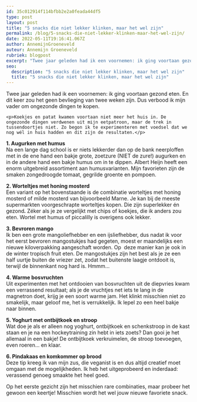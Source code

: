 ```yaml
---
id: 35c012914f114bfbb2e2a0feada44df5
type: post
layout: post
title: "5 snacks die niet lekker klinken, maar het wel zijn"
permalink: /blog/5-snacks-die-niet-lekker-klinken-maar-het-wel-zijn/
date: 2022-05-11T19:16:41.067Z
author: AnnemijnGroeneveld
auteur: Annemijn Groeneveld
rubriek: blogpost
excerpt: "Twee jaar geleden had ik een voornemen: ik ging voortaan gezond eten. En dit keer zou het geen bevlieging van twee weken zijn. Dus verbood ik mijn vader om ongezonde dingen te kopen.   "
seo:
  description: "5 snacks die niet lekker klinken, maar het wel zijn"
  title: "5 snacks die niet lekker klinken, maar het wel zijn"
---
```

Twee jaar geleden had ik een voornemen: ik ging voortaan gezond eten. En dit keer zou het geen bevlieging van twee weken zijn. Dus verbood ik mijn vader om ongezonde dingen te kopen.   

    <p>Koekjes en patat kwamen voortaan niet meer het huis in. De ongezonde dingen verdwenen uit mijn eetpatroon, maar de trek in tussendoortjes niet. Zo begon ik te experimenteren met voedsel dat we nog wél in huis hadden en dit zijn de resultaten.</p>
<p><strong>1. Augurken met humus</strong><br>Na een lange dag school is er niets lekkerder dan op de bank neerploffen met in de ene hand een bakje grote, zoetzure (NIET de zure!) augurken en in de andere hand een bakje humus om in te dippen. Albert Heijn heeft een enorm uitgebreid assortiment aan humusvarianten. Mijn favorieten zijn de smaken zongedroogde tomaat, gegrilde groente en pompoen.</p>
<p><strong>2. Worteltjes met honing mosterd</strong><br>Een variant op het bovenstaande is de combinatie worteltjes met honing mosterd of milde mosterd van bijvoorbeeld Marne. Je kan bij de meeste supermarkten voorgeschrapte worteltjes kopen. Die zijn superlekker én gezond<b><i>. </i></b>Zéker als je ze vergelijkt met chips of koekjes, die ik anders zou eten. Wortel met humus of piccalilly is overigens ook lekker.</p>
<p><strong>3. Bevroren mango</strong><br>Ik ben een grote mangoliefhebber en een ijsliefhebber, dus nadat ik voor het eerst bevroren mangostukjes had gegeten, moest er maandelijks een nieuwe kiloverpakking aangeschaft worden. Op  deze manier kan je ook in de winter tropisch fruit eten. De mangostukjes zijn het best als je ze een half uurtje buiten de vriezer zet, zodat het buitenste laagje ontdooit is, terwijl de binnenkant nog hard is. Hmmm…</p>
<p><strong>4. Warme bosvruchten</strong><br>Uit experimenten met het ontdooien van bosvruchten uit de diepvries kwam een verrassend resultaat; als je de vruchtjes net iets te lang in de magnetron doet, krijg je een soort warme jam. Het klinkt misschien niet zo smakelijk, maar geloof me, het is verrukkelijk. Ik lepel zo een heel bakje naar binnen.</p>
<p><strong>5. Yoghurt met ontbijtkoek en stroop</strong><br>Wat doe je als er alleen nog yoghurt, ontbijtkoek en schenkstroop in de kast staan en je na een hockeytraining zin hebt in iets zoets? Dan gooi je het allemaal in een bakje! De ontbijtkoek verkruimelen, de stroop toevoegen, even roeren… en klaar.</p>
<p><strong>6. Pindakaas en komkommer op brood</strong><br>Deze tip kreeg ik van mijn zus, die veganist is en dus altijd creatief moet omgaan met de mogelijkheden. Ik heb het uitgeprobeerd en inderdaad: verassend genoeg smaakte het heel goed.</p>
<p>Op het eerste gezicht zijn het misschien rare combinaties, maar probeer het gewoon een keertje! Misschien wordt het wel jouw nieuwe favoriete snack.</p>  
